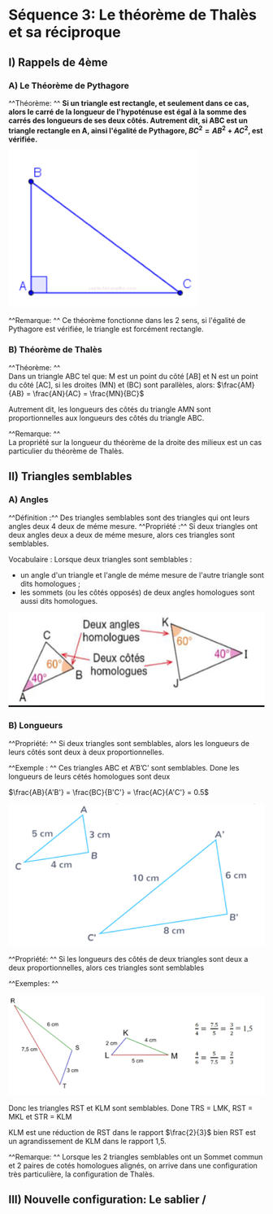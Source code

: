 # Séquence 3: Le théorème de Thalès et sa réciproque
## I) Rappels de 4ème
### A) Le Théorème de Pythagore

^^Théorème: ^^ **Si un triangle est rectangle, et seulement dans ce cas, 
alors le carré de la longueur de l'hypoténuse est égal à la somme 
des carrés des longueurs de ses deux côtés. Autrement dit, si ABC
est un triangle rectangle en A, ainsi l'égalité de Pythagore,
$BC^2 = AB^2 + AC^2$, est vérifiée.**

![](../../assets/noscans/maths/maths-chapter4-graphique1.png)

^^Remarque: ^^ Ce théorème fonctionne dans les 2 sens, si l'égalité
de Pythagore est vérifiée, le triangle est forcément rectangle.

### B) Théorème de Thalès

^^Théorème: ^^<br />
Dans un triangle ABC tel que: M est un point du côté [AB] et N
est un point du côté [AC], si les droites (MN) et (BC) sont
parallèles, alors: $\frac{AM}{AB} = \frac{AN}{AC} = \frac{MN}{BC}$

Autrement dit, les longueurs des côtés du triangle AMN sont
proportionnelles aux longueurs des côtés du triangle ABC.

^^Remarque: ^^<br />
La propriété sur la longueur du théorème de la droite des milieux
est un cas particulier du théorème de Thalès.

## II) Triangles semblables
### A) Angles

^^Définition :^^ Des triangles semblables sont des triangles qui ont leurs angles deux 4 deux de méme mesure.
^^Propriété :^^ Si deux triangles ont deux angles deux a deux de méme mesure, alors ces triangles sont semblables.

Vocabulaire : Lorsque deux triangles sont semblables :
- un angle d'un triangle et l'angle de méme mesure de l'autre triangle sont dits homologues ;
- les sommets (ou les côtés opposés) de deux angles homologues sont aussi dits homologues.

![](../../assets/noscans/maths/maths-chapter4-graphique4.png)

### B) Longueurs

^^Propriété: ^^ Si deux triangles sont semblables, alors les longueurs de leurs côtés sont deux à deux proportionnelles.

^^Exemple : ^^ Ces triangles ABC et A’B’C’ sont semblables. Done les longueurs de leurs cétés homologues sont deux

$\frac{AB}{A'B'} = \frac{BC}{B'C'} = \frac{AC}{A'C'} = 0.5$

![](../../assets/noscans/maths/maths-chapter4-graphique2.png)

^^Propriété: ^^ Si les longueurs des côtés de deux triangles sont deux a deux proportionnelles, alors ces triangles sont semblables

^^Exemples: ^^

![](../../assets/noscans/maths/maths-chapter4-graphique3.png)

Donc les triangles RST et KLM sont semblables. Done TRS = LMK, RST = MKL et STR = KLM

KLM est une réduction de RST dans le rapport $\frac{2}{3}$ bien RST est un agrandissement de KLM dans le rapport 1,5.


^^Remarque: ^^ Lorsque les 2 triangles semblables ont un Sommet commun et 2 paires de cotés homologues alignés,
on arrive dans une configuration très particulière, la configuration de Thalès.


## III) Nouvelle configuration: Le sablier / 